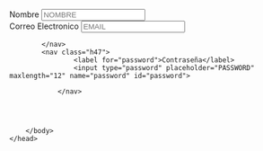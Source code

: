 
<html lang="es">
    <meta charset="utf-8"/>
    <title>
        REGISTRACION
    </title>
<meta name="author" content= "ADRAW"/>
<script async src="https://www.googletagmanager.com/gtag/js?id=GA_TRACKING_ID"></script>
<script>
  window.dataLayer = window.dataLayer || [];
  function gtag(){dataLayer.push(arguments);}
  gtag('js', new Date());

  gtag('config', '');
</script>
<link rel="stylesheet" href="formulario.css">
    <head>
        <body>
            <nav class="h45">
                <label for="nombre"> Nombre</label>
                <input type="text" placeholder="NOMBRE" maxlength="10" name="nombre" id="nombre">
            </nav>
            <nav class="h46">
                <label for="Email">Correo Electronico</label>
                <input type="email" placeholder="EMAIL" maxlength="30" name="emali" id="email">

            </nav>
            <nav class="h47">
                    <label for="password">Contraseña</label>
                    <input type="password" placeholder="PASSWORD" maxlength="12" name="password" id="password">
    
                </nav>
            
                    
        

        </body>
    </head>
</html>
